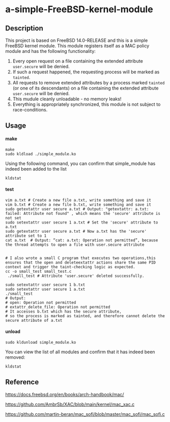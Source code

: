# a-simple-FreeBSD-kernel-module


## Description

This project is based on FreeBSD 14.0-RELEASE and this is a simple FreeBSD kernel module. This module registers itself as a MAC policy module and has the following functionality:

1. Every open request on a file containing the extended attribute ```user.secure``` will be denied.
2. If such a request happened, the requesting process will be marked as ```tainted```.
3. All requests to remove extended attributes by a process marked ```tainted``` (or one of its descendants) on a file containing the extended attribute ```user.secure``` will be denied.
4. This mudule cleanly unloadable - no memory leaks!
5. Everything is appropriately synchronized, this module is not subject to race-conditions.


## Usage 
#### make

```shell
make
sudo kldload ./simple_module.ko
```

Using the following command, you can confirm that simple_module has indeed been added to the list

```shell
kldstat
```

#### test

```shell
vim a.txt # Create a new file a.txt, write something and save it
vim b.txt # Create a new file b.txt, write something and save it
sudo getextattr user secure a.txt # Output: "getextattr: a.txt: failed: Attribute not found" , which means the 'secure' attribute is not set
sudo setextattr user secure 1 a.txt # Set the 'secure' attribute to a.txt
sudo getextattr user secure a.txt # Now a.txt has the 'secure' attribute set to 1
cat a.txt  # Output: “cat: a.txt: Operation not permitted”, because the thread attempts to open a file with user.secure attribute


# I also wrote a small C program that executes two operations,this ensures that the open and deleteextattr actions share the same PID context and trigger the taint-checking logic as expected.
cc -o small_test small_test.c
 ./small_test # Attribute 'user.secure' deleted successfully.
```



```shell
sudo setextattr user secure 1 b.txt
sudo setextattr user secure 1 a.txt
./small_test
# Output:
# open: Operation not permitted
# extattr_delete_file: Operation not permitted
# It accesses b.txt which has the secure attribute,
# so the process is marked as tainted, and therefore cannot delete the secure attribute of a.txt
```

#### unload

```shell
sudo kldunload simple_module.ko
```

You can view the list of all modules and confirm that it has indeed been removed:

```shell
kldstat
```



## Reference

https://docs.freebsd.org/en/books/arch-handbook/mac/

https://github.com/AmbrSb/XAC/blob/main/kernel/mac_xac.c

https://github.com/martin-beran/mac_sofi/blob/master/mac_sofi/mac_sofi.c

